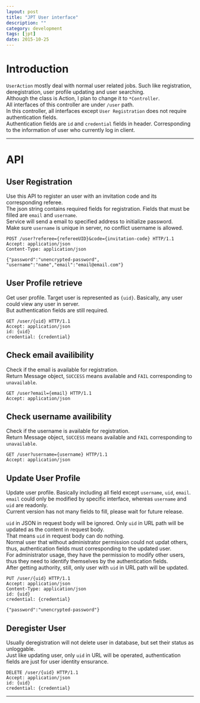 ```yaml
---
layout: post
title: "JPT User interface"
description: ""
category: development
tags: [jpt]
date: 2015-10-25
---
```


# Introduction
`UserAction` mostly deal with normal user related jobs. Such like registration, deregistration, user profile updating and user searching.  
Although the class is Action, I plan to change it to `*Controller`.  
All interfaces of this controller are under `/user` path.  
In this controller, all interfaces except `User Registration` does not require authentication fields.  
Authentication fields are `id` and `credential` fields in header.  Corresponding to the information of user who currently log in client.  

-----------------

# API

## User Registration
Use this API to register an user with an invitation code and its corresponding referee.  
The json string contains required fields for registration.  Fields that must be filled are `email` and `username`.  
Service will send a email to specified address to initialize password.  
Make sure `username` is unique in server, no conflict username is allowed.  

```http
POST /user?referee={refereeUID}&code={invitation-code} HTTP/1.1
Accept: application/json
Content-Type: application/json

{"password":"unencrypted-password", "username":"name","email":"email@email.com"}
```

## User Profile retrieve
Get user profile. Target user is represented as `{uid}`. Basically, any user could view any user in server.  
But authentication fields are still required.

```http
GET /user/{uid} HTTP/1.1
Accept: application/json
id: {uid}
credential: {credential}
```

## Check email availibility
Check if the email is available for registration.  
Return Message object, `SUCCESS` means available and `FAIL` corresponding to `unavailable`.  

```http
GET /user?email={email} HTTP/1.1
Accept: application/json
```

## Check username availibility
Check if the username is available for registration.  
Return Message object, `SUCCESS` means available and `FAIL` corresponding to `unavailable`.  

```http
GET /user?username={username} HTTP/1.1
Accept: application/json
```

## Update User Profile
Update user profile. Basically including all field except `username`, `uid`, `email`.  
`email` could only be modified by specific interface, whereas `username` and `uid` are readonly.  
Current version has not many fields to fill, please wait for future release.  

`uid` in JSON in request body will be ignored. Only `uid` in URL path will be updated as the content in request body.  
That means `uid` in request body can do nothing.  
Normal user that without administrator permission could not updat others, thus, authentication fields must corresponding to the updated user.  
For administrator usage, they have the permission to modify other users, thus they need to identify themselves by the authentication fields.  
After getting authority, still, only user with `uid` in URL path will be updated.  

```http
PUT /user/{uid} HTTP/1.1
Accept: application/json
Content-Type: application/json
id: {uid}
credential: {credential}

{"password":"unencrypted-password"}
```


## Deregister User
Usually deregistration will not delete user in database, but set their status as unloggable.  
Just like updating user, only `uid` in URL will be operated, authentication fields are just for user identity ensurance.  

```http
DELETE /user/{uid} HTTP/1.1
Accept: application/json
id: {uid}
credential: {credential}
```

---------------------
